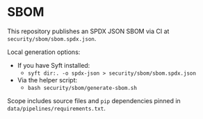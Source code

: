 # SBOM

This repository publishes an SPDX JSON SBOM via CI at `security/sbom/sbom.spdx.json`.

Local generation options:
- If you have Syft installed:
  - `syft dir:. -o spdx-json > security/sbom/sbom.spdx.json`
- Via the helper script:
  - `bash security/sbom/generate-sbom.sh`

Scope includes source files and `pip` dependencies pinned in `data/pipelines/requirements.txt`.